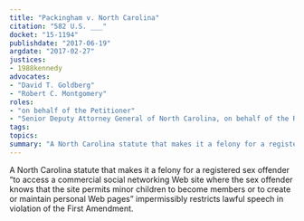 ```yaml
---
title: "Packingham v. North Carolina"
citation: "582 U.S. ___"
docket: "15-1194"
publishdate: "2017-06-19"
argdate: "2017-02-27"
justices:
- 1988kennedy
advocates:
- "David T. Goldberg"
- "Robert C. Montgomery"
roles:
- "on behalf of the Petitioner"
- "Senior Deputy Attorney General of North Carolina, on behalf of the Respondent"
tags:
topics:
summary: "A North Carolina statute that makes it a felony for a registered sex offender “to access a commercial social networking Web site where the sex offender knows that the site permits minor children to become members or to create or maintain personal Web pages” impermissibly restricts lawful speech in violation of the First Amendment."
---
```

A North Carolina statute that makes it a felony for a registered sex offender “to access a commercial social networking Web site where the sex offender knows that the site permits minor children to become members or to create or maintain personal Web pages” impermissibly restricts lawful speech in violation of the First Amendment.

